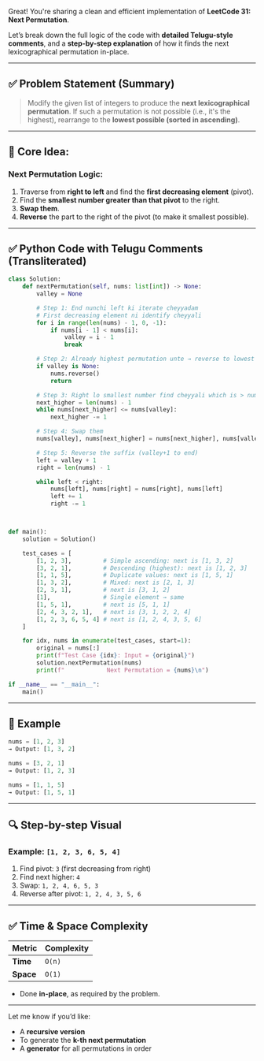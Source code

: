 Great! You're sharing a clean and efficient implementation of **LeetCode 31: Next Permutation**.

Let’s break down the full logic of the code with **detailed Telugu-style comments**, and a **step-by-step explanation** of how it finds the next lexicographical permutation in-place.

---

## ✅ Problem Statement (Summary)

> Modify the given list of integers to produce the **next lexicographical permutation**. If such a permutation is not possible (i.e., it's the highest), rearrange to the **lowest possible (sorted in ascending)**.

---

## 🧠 Core Idea:

### Next Permutation Logic:

1. Traverse from **right to left** and find the **first decreasing element** (pivot).
2. Find the **smallest number greater than that pivot** to the right.
3. **Swap them**.
4. **Reverse** the part to the right of the pivot (to make it smallest possible).

---

## ✅ Python Code with Telugu Comments (Transliterated)

```python
class Solution:
    def nextPermutation(self, nums: list[int]) -> None:
        valley = None

        # Step 1: End nunchi left ki iterate cheyyadam
        # First decreasing element ni identify cheyyali
        for i in range(len(nums) - 1, 0, -1):
            if nums[i - 1] < nums[i]:
                valley = i - 1
                break

        # Step 2: Already highest permutation unte → reverse to lowest
        if valley is None:
            nums.reverse()
            return

        # Step 3: Right lo smallest number find cheyyali which is > nums[valley]
        next_higher = len(nums) - 1
        while nums[next_higher] <= nums[valley]:
            next_higher -= 1

        # Step 4: Swap them
        nums[valley], nums[next_higher] = nums[next_higher], nums[valley]

        # Step 5: Reverse the suffix (valley+1 to end)
        left = valley + 1
        right = len(nums) - 1

        while left < right:
            nums[left], nums[right] = nums[right], nums[left]
            left += 1
            right -= 1



def main():
    solution = Solution()

    test_cases = [
        [1, 2, 3],         # Simple ascending: next is [1, 3, 2]
        [3, 2, 1],         # Descending (highest): next is [1, 2, 3]
        [1, 1, 5],         # Duplicate values: next is [1, 5, 1]
        [1, 3, 2],         # Mixed: next is [2, 1, 3]
        [2, 3, 1],         # next is [3, 1, 2]
        [1],               # Single element → same
        [1, 5, 1],         # next is [5, 1, 1]
        [2, 4, 3, 2, 1],   # next is [3, 1, 2, 2, 4]
        [1, 2, 3, 6, 5, 4] # next is [1, 2, 4, 3, 5, 6]
    ]

    for idx, nums in enumerate(test_cases, start=1):
        original = nums[:]
        print(f"Test Case {idx}: Input = {original}")
        solution.nextPermutation(nums)
        print(f"            Next Permutation = {nums}\n")

if __name__ == "__main__":
    main()

```

---

## 🧪 Example

```python
nums = [1, 2, 3]
→ Output: [1, 3, 2]

nums = [3, 2, 1]
→ Output: [1, 2, 3]

nums = [1, 1, 5]
→ Output: [1, 5, 1]
```

---

## 🔍 Step-by-step Visual

### Example: `[1, 2, 3, 6, 5, 4]`

1. Find pivot: `3` (first decreasing from right)
2. Find next higher: `4`
3. Swap: `1, 2, 4, 6, 5, 3`
4. Reverse after pivot: `1, 2, 4, 3, 5, 6`

---

## ✅ Time & Space Complexity

| Metric    | Complexity |
| --------- | ---------- |
| **Time**  | `O(n)`     |
| **Space** | `O(1)`     |

* Done **in-place**, as required by the problem.

---

Let me know if you’d like:

* A **recursive version**
* To generate the **k-th next permutation**
* A **generator** for all permutations in order
